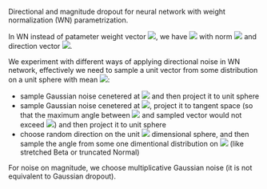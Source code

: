 Directional and magnitude dropout for neural network with weight normalization (WN) parametrization.

In WN instead of patameter weight vector <img src="https://latex.codecogs.com/gif.latex?w"/>, we have  <img src="https://latex.codecogs.com/gif.latex?w=g\,v/\|v\|" /> with norm <img src="https://latex.codecogs.com/gif.latex?g"/> and direction vector <img src="https://latex.codecogs.com/gif.latex?v"/>. 
 
We experiment with different ways of applying directional noise in WN network, effectively we need to sample a unit vector from some distribution on a unit sphere with mean <img src="https://latex.codecogs.com/gif.latex?v/\|v\|" />:
* sample Gaussian noise cenetered at <img src="https://latex.codecogs.com/gif.latex?v/\|v\|" /> and then project it to unit sphere
* sample Gaussian noise cenetered at <img src="https://latex.codecogs.com/gif.latex?v/\|v\|" />, project it to tangent space (so that the maximum angle between <img src="https://latex.codecogs.com/gif.latex?v/\|v\|" /> and sampled vector would not exceed <img src="https://latex.codecogs.com/gif.latex?\pi/2" />) and then project it to unit sphere
* choose random direction on the unit <img src="https://latex.codecogs.com/gif.latex?n-1" /> dimensional sphere, and then sample the angle from some one dimentional distribution on <img src="https://latex.codecogs.com/gif.latex?[-\pi/2\,;\,\pi/2]" /> (like stretched Beta or truncated Normal)

For noise on magnitude, we choose multiplicative Gaussian noise (it is not equivalent to Gaussian dropout). 

